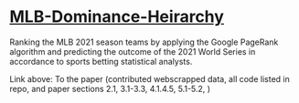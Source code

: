 # [MLB-Dominance-Heirarchy](https://github.com/bilan604/MLB-Dominance-Heirarchy/blob/main/RankingTheMLB.pdf)
Ranking the MLB 2021 season teams by applying the Google PageRank algorithm and predicting the outcome of the 2021 World Series in accordance to sports betting statistical analysts.  

Link above: To the paper (contributed webscrapped data, all code listed in repo, and paper sections 2.1, 3.1-3.3, 4.1.4.5, 5.1-5.2, )

